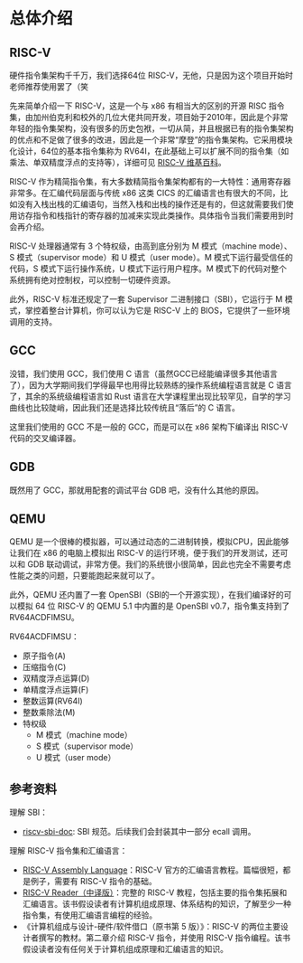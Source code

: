 # 总体介绍

## RISC-V

硬件指令集架构千千万，我们选择64位 RISC-V，无他，只是因为这个项目开始时老师推荐使用罢了（笑

先来简单介绍一下 RISC-V，这是一个与 x86 有相当大的区别的开源 RISC 指令集，由加州伯克利和校外的几位大佬共同开发，项目始于2010年，因此是个非常年轻的指令集架构，没有很多的历史包袱，一切从简，并且根据已有的指令集架构的优点和不足做了很多的改进，因此是一个非常“摩登”的指令集架构。它采用模块化设计，64位的基本指令集称为 RV64I，在此基础上可以扩展不同的指令集（如乘法、单双精度浮点的支持等），详细可见 [RISC-V 维基百科](https://zh.wikipedia.org/wiki/RISC-V#%E6%8C%87%E4%BB%A4%E5%AD%90%E9%9B%86)。

RISC-V 作为精简指令集，有大多数精简指令集架构都有的一大特性：通用寄存器非常多。在汇编代码层面与传统 x86 这类 CICS 的汇编语言也有很大的不同，比如没有入栈出栈的汇编语句，当然入栈和出栈的操作还是有的，但这就需要我们使用访存指令和栈指针的寄存器的加减来实现此类操作。具体指令当我们需要用到时会再介绍。

RISC-V 处理器通常有 3 个特权级，由高到底分别为 M 模式（machine mode）、S 模式（supervisor mode）和 U 模式（user mode）。M 模式下运行最受信任的代码，S 模式下运行操作系统，U 模式下运行用户程序。M 模式下的代码对整个系统拥有绝对控制权，可以控制一切硬件资源。

此外，RISC-V 标准还规定了一套 Supervisor 二进制接口（SBI），它运行于 M 模式，掌控着整台计算机，你可以认为它是 RISC-V 上的 BIOS，它提供了一些环境调用的支持。

## GCC

没错，我们使用 GCC，我们使用 C 语言（虽然GCC已经能编译很多其他语言了），因为大学期间我们学得最早也用得比较熟练的操作系统编程语言就是 C 语言了，其余的系统级编程语言如 Rust 语言在大学课程里出现比较罕见，自学的学习曲线也比较陡峭，因此我们还是选择比较传统且“落后”的 C 语言。

这里我们使用的 GCC 不是一般的 GCC，而是可以在 x86 架构下编译出 RISC-V 代码的交叉编译器。

## GDB

既然用了 GCC，那就用配套的调试平台 GDB 吧，没有什么其他的原因。

## QEMU

QEMU 是一个很棒的模拟器，可以通过动态的二进制转换，模拟CPU，因此能够让我们在 x86 的电脑上模拟出 RISC-V 的运行环境，便于我们的开发测试，还可以和 GDB 联动调试，非常方便。我们的系统很小很简单，因此也完全不需要考虑性能之类的问题，只要能跑起来就可以了。

此外，QEMU 还内置了一套 OpenSBI（SBI的一个开源实现），在我们编译好的可以模拟 64 位 RISC-V 的 QEMU 5.1 中内置的是 OpenSBI v0.7，指令集支持到了 RV64ACDFIMSU。

RV64ACDFIMSU：

- 原子指令(A)
- 压缩指令(C)
- 双精度浮点运算(D)
- 单精度浮点运算(F)
- 整数运算(RV64I)
- 整数乘除法(M)
- 特权级
  - M 模式（machine mode）
  - S 模式（supervisor mode）
  - U 模式（user mode）

## 参考资料

理解 SBI：

- [riscv-sbi-doc](https://github.com/riscv/riscv-sbi-doc/blob/master/riscv-sbi.adoc): SBI 规范。后续我们会封装其中一部分 ecall 调用。

理解 RISC-V 指令集和汇编语言：

- [RISC-V Assembly Language](https://github.com/riscv/riscv-asm-manual/blob/master/riscv-asm.md)：RISC-V 官方的汇编语言教程。篇幅很短，都是例子，需要有 RISC-V 指令的基础。
- [RISC-V Reader（中译版）](http://crva.ict.ac.cn/documents/RISC-V-Reader-Chinese-v2p1.pdf)：完整的 RISC-V 教程，包括主要的指令集拓展和汇编语言。该书假设读者有计算机组成原理、体系结构的知识，了解至少一种指令集，有使用汇编语言编程的经验。
- 《计算机组成与设计-硬件/软件借口（原书第 5 版）》：RISC-V 的两位主要设计者撰写的教材。第二章介绍 RISC-V 指令，并使用 RISC-V 指令编程。该书假设读者没有任何关于计算机组成原理和汇编语言的知识。
